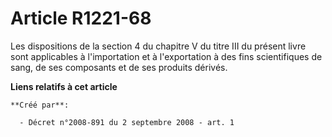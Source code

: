 # Article R1221-68

Les dispositions de la section 4 du chapitre V du titre III du présent livre sont applicables à l'importation et à
l'exportation à des fins scientifiques de sang, de ses composants et de ses produits dérivés.

**Liens relatifs à cet article**

	**Créé par**:

	  - Décret n°2008-891 du 2 septembre 2008 - art. 1
